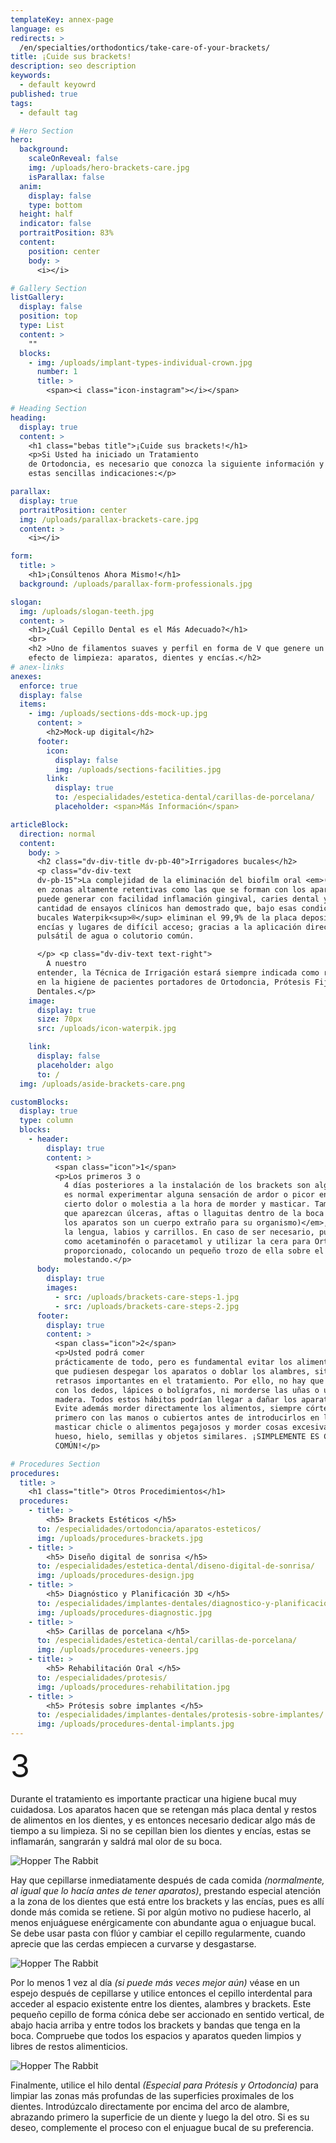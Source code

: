 ```yaml
---
templateKey: annex-page
language: es
redirects: >
  /en/specialties/orthodontics/take-care-of-your-brackets/
title: ¡Cuide sus brackets!
description: seo description
keywords:
  - default keyowrd
published: true
tags:
  - default tag

# Hero Section
hero:
  background:
    scaleOnReveal: false
    img: /uploads/hero-brackets-care.jpg
    isParallax: false
  anim:
    display: false
    type: bottom
  height: half
  indicator: false
  portraitPosition: 83%
  content:
    position: center
    body: >
      <i></i>

# Gallery Section
listGallery:
  display: false
  position: top
  type: List
  content: >
    ""
  blocks:
    - img: /uploads/implant-types-individual-crown.jpg
      number: 1
      title: >
        <span><i class="icon-instagram"></i></span>

# Heading Section
heading:
  display: true
  content: >
    <h1 class="bebas title">¡Cuide sus brackets!</h1>
    <p>Si Usted ha iniciado un Tratamiento
    de Ortodoncia, es necesario que conozca la siguiente información y cumpla con
    estas sencillas indicaciones:</p>

parallax:
  display: true
  portraitPosition: center
  img: /uploads/parallax-brackets-care.jpg
  content: >
    <i></i>

form:
  title: >
    <h1>¡Consúltenos Ahora Mismo!</h1>
  background: /uploads/parallax-form-professionals.jpg

slogan:
  img: /uploads/slogan-teeth.jpg
  content: >
    <h1>¿Cuál Cepillo Dental es el Más Adecuado?</h1>
    <br>
    <h2 >Uno de filamentos suaves y perfil en forma de V que genere un triple
    efecto de limpieza: aparatos, dientes y encías.</h2>
# anex-links
anexes:
  enforce: true
  display: false
  items:
    - img: /uploads/sections-dds-mock-up.jpg
      content: >
        <h2>Mock-up digital</h2>
      footer:
        icon:
          display: false
          img: /uploads/sections-facilities.jpg
        link:
          display: true
          to: /especialidades/estetica-dental/carillas-de-porcelana/
          placeholder: <span>Más Información</span>

articleBlock:
  direction: normal
  content:
    body: >
      <h2 class="dv-div-title dv-pb-40">Irrigadores bucales</h2>
      <p class="dv-div-text
      dv-pb-15">La complejidad de la eliminación del biofilm oral <em>(placa  bacteriana)</em>
      en zonas altamente retentivas como las que se forman con los aparatos de Ortodoncia
      puede generar con facilidad inflamación gingival, caries dental y halitosis. Gran
      cantidad de ensayos clínicos han demostrado que, bajo esas condiciones, los irrigadores
      bucales Waterpik<sup>®</sup> eliminan el 99,9% de la placa depositada sobre dientes,
      encías y lugares de difícil acceso; gracias a la aplicación directa de un chorro
      pulsátil de agua o colutorio común.

      </p> <p class="dv-div-text text-right">
        A nuestro
      entender, la Técnica de Irrigación estará siempre indicada como recurso coadyuvante
      en la higiene de pacientes portadores de Ortodoncia, Prótesis Fija e Implantes
      Dentales.</p>
    image:
      display: true
      size: 70px
      src: /uploads/icon-waterpik.jpg

    link:
      display: false
      placeholder: algo
      to: /
  img: /uploads/aside-brackets-care.png

customBlocks:
  display: true
  type: column
  blocks:
    - header:
        display: true
        content: >
          <span class="icon">1</span>
          <p>Los primeros 3 o
            4 días posteriores a la instalación de los brackets son algo incómodos porque
            es normal experimentar alguna sensación de ardor o picor en las encías y
            cierto dolor o molestia a la hora de morder y masticar. También, es posible
            que aparezcan úlceras, aftas o llaguitas dentro de la boca <em>(recuerde que
            los aparatos son un cuerpo extraño para su organismo)</em>, principalmente en
            la lengua, labios y carrillos. En caso de ser necesario, puede tomar algún analgésico
            como acetaminofén o paracetamol y utilizar la cera para Ortodoncia que le hemos
            proporcionado, colocando un pequeño trozo de ella sobre el bracket que esté
            molestando.</p>
      body:
        display: true
        images:
          - src: /uploads/brackets-care-steps-1.jpg
          - src: /uploads/brackets-care-steps-2.jpg
      footer:
        display: true
        content: >
          <span class="icon">2</span>
          <p>Usted podrá comer
          prácticamente de todo, pero es fundamental evitar los alimentos y objetos duros
          que pudiesen despegar los aparatos o doblar los alambres, situación que provocaría
          retrasos importantes en el tratamiento. Por ello, no hay que tocar los brackets
          con los dedos, lápices o bolígrafos, ni morderse las uñas o usar palillos de
          madera. Todos estos hábitos podrían llegar a dañar los aparatos de Ortodoncia.
          Evite además morder directamente los alimentos, siempre córtelos o trocéelos
          primero con las manos o cubiertos antes de introducirlos en la boca. Evite también
          masticar chicle o alimentos pegajosos y morder cosas excesivamente duras como
          hueso, hielo, semillas y objetos similares. ¡SIMPLEMENTE ES CUESTIÓN DE SENTIDO
          COMÚN!</p>

# Procedures Section
procedures:
  title: >
    <h1 class="title"> Otros Procedimientos</h1>
  procedures:
    - title: >
        <h5> Brackets Estéticos </h5>
      to: /especialidades/ortodoncia/aparatos-esteticos/
      img: /uploads/procedures-brackets.jpg
    - title: >
        <h5> Diseño digital de sonrisa </h5>
      to: /especialidades/estetica-dental/diseno-digital-de-sonrisa/
      img: /uploads/procedures-design.jpg
    - title: >
        <h5> Diagnóstico y Planificación 3D </h5>
      to: /especialidades/implantes-dentales/diagnostico-y-planificacion-3d/
      img: /uploads/procedures-diagnostic.jpg
    - title: >
        <h5> Carillas de porcelana </h5>
      to: /especialidades/estetica-dental/carillas-de-porcelana/
      img: /uploads/procedures-veneers.jpg
    - title: >
        <h5> Rehabilitación Oral </h5>
      to: /especialidades/protesis/
      img: /uploads/procedures-rehabilitation.jpg
    - title: >
        <h5> Prótesis sobre implantes </h5>
      to: /especialidades/implantes-dentales/protesis-sobre-implantes/
      img: /uploads/procedures-dental-implants.jpg
---
```


<div class="container">
<div class="row alt">
<div class="item np left par">

<span class="icon-number" style="
    font-size: 50px;
">3</span>

Durante el tratamiento
es importante practicar una higiene bucal muy cuidadosa. Los aparatos hacen
que se retengan más placa dental y restos de alimentos en los dientes, y es
entonces necesario dedicar algo más de tiempo a su limpieza. Si no se cepillan
bien los dientes y encías, estas se inflamarán, sangrarán y saldrá mal olor
de su boca.

</div>

</div>
<div class="row alt">
<div class="item np left image">

![Hopper The Rabbit](/img/brackets-care-steps-3.jpg)

</div>
<div class="item np left">

<span style="
    font-size: 50px;
"><i class="icon-instagram"></i></span>

Hay que cepillarse inmediatamente
después de cada comida <em>(normalmente, al igual que lo hacía antes de
tener aparatos)</em>, prestando especial atención a la zona de los dientes
que está entre los brackets y las encías, pues es allí donde más comida
se retiene. Si por algún motivo no pudiese hacerlo, al menos enjuáguese
enérgicamente con abundante agua o enjuague bucal. Se debe usar pasta
con flúor y cambiar el cepillo regularmente, cuando aprecie que las cerdas
empiecen a curvarse y desgastarse.

</div>

</div>
<div class="row alt">
<div class="item np left image">

![Hopper The Rabbit](/img/brackets-care-steps-4.jpg)

</div>
<div class="item np left">

<span style="
    font-size: 50px;
"><i class="icon-instagram"></i></span>

Por lo menos 1 vez al día <em>(si
puede más veces mejor aún)</em> véase en un espejo después de cepillarse
y utilice entonces el cepillo interdental para acceder al espacio existente
entre los dientes, alambres y brackets. Este pequeño cepillo de forma
cónica debe ser accionado en sentido vertical, de abajo hacia arriba y
entre todos los brackets y bandas que tenga en la boca. Compruebe que
todos los espacios y aparatos queden limpios y libres de restos alimenticios.

</div>

</div>
<div class="row alt">
<div class="item np left image">

![Hopper The Rabbit](/img/brackets-care-steps-5.jpg)

</div>
<div class="item np left">

<span style="
    font-size: 50px;
"><i class="icon-instagram"></i></span>

Finalmente, utilice el hilo dental
<em>(Especial para Prótesis y Ortodoncia)</em> para limpiar las zonas
más profundas de las superficies proximales de los dientes. Introdúzcalo
directamente por encima del arco de alambre, abrazando primero la superficie
de un diente y luego la del otro. Si es su deseo, complemente el proceso
con el enjuague bucal de su preferencia.

</div>

</div>
</div>
